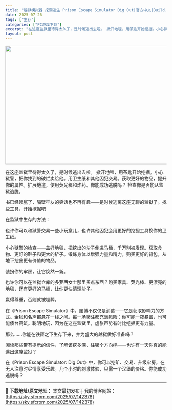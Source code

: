 ```yaml
---
title: "越狱模拟器 挖洞逃生 Prison Escape Simulator Dig Out|官方中文|Build.19290522+全DLC|解压即撸|"
date: 2025-07-26
tags: ["生存"]
categories: ["PC游戏下载"]
excerpt: "在这座监狱里待得太久了，是时候逃出去啦。 掀开地毯，用茶匙开始挖掘。小心狱警，把你找到的破烂卖给他。用卫生纸和其他囚犯交易。获取更好的物品，提升你的属性。扩展地道，使用荧光棒和炸药。你能成功逃脱吗？ 检查你是否能从监狱逃脱。 书已经读腻了，隔壁牢友的笑话也不再有趣——是时候逃离这座无聊的监狱了。找些&hellip;"
layout: post
---
```


<img class="aligncenter size-full wp-image-142364" src="https://sky.sfcrom.com/wp-content/uploads/2025/07/2025072608044588.webp" alt="" width="660" height="370" />

在这座监狱里待得太久了，是时候逃出去啦。 掀开地毯，用茶匙开始挖掘。小心狱警，把你找到的破烂卖给他。用卫生纸和其他囚犯交易。获取更好的物品，提升你的属性。扩展地道，使用荧光棒和炸药。你能成功逃脱吗？
检查你是否能从监狱逃脱。

书已经读腻了，隔壁牢友的笑话也不再有趣——是时候逃离这座无聊的监狱了。找些工具，开始挖掘吧

在监狱中生存的方法：

也许你可以和狱警交易一些小玩意儿，也许其他囚犯会用更好的挖掘工具换你的卫生纸。

小心狱警的检查——盖好地毯，把挖出的沙子倒进马桶，千万别被发现。获取食物、更好的鞋子和更大的铲子。锻炼身体以增强力量和精力，购买更好的背包，从地下挖出更有价值的物品。

装扮你的牢房，让它焕然一新。

也许你可以在监狱仓库的多萝西女士那里买点东西？购买家具、荧光棒、更漂亮的地毯，还有更好的马桶，让你更快清理沙子。

赢得尊重，否则就被埋葬。

在《Prison Escape Simulator》中，赌博不仅仅是消遣——它是获取影响力的方式。金钱和名声都悬在一线之间。每一场赌注都充满风险：你可能一夜暴富，也可能债台高筑。聪明地玩，因为在这座监狱里，虚张声势有时比挖掘更有力量。

那么……你能在铁窗之下生存下来，并为盛大的越狱做好准备吗？

阅读那些带有提示的信件，了解该挖多深、往哪个方向挖——也许有一天你真的能逃出这座监狱？

在《Prison Escape Simulator: Dig Out》中，你可以挖矿、交易、升级牢房，在无人注意时尽情享受乐趣。几个小时的刺激体验，只需一个汉堡的价格。你能成功逃脱吗？

---
📖 **下载地址/原文地址：** 本文最初发布于我的博客网站：[https://sky.sfcrom.com/2025/07/142378](https://sky.sfcrom.com/2025/07/142378)

